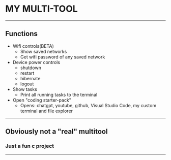 # MY MULTI-TOOL
---
## Functions
- Wifi controls(BETA)
  - Show saved networks
  - Get wifi password of any saved network
- Device power controls
  - shutdown
  - restart
  - hibernate
  - logout
- Show tasks
  - Print all running tasks to the terminal
- Open "coding starter-pack"
  - Opens: chatgpt, youtube, github, Visual Studio Code, my custom terminal and file explorer
---
**Obviously not a "real" multitool**
---
### Just a fun c project
---

